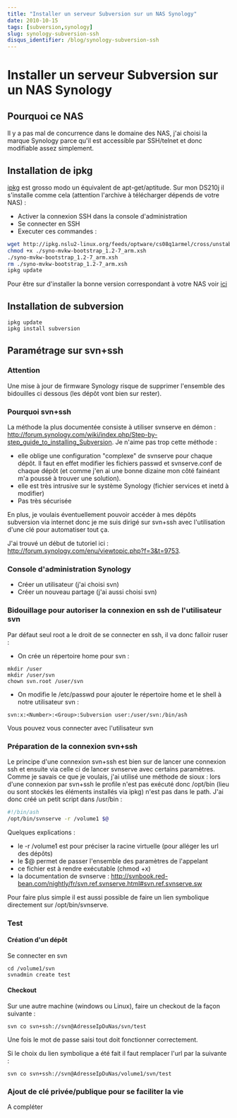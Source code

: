 ```yaml
---
title: "Installer un serveur Subversion sur un NAS Synology"
date: 2010-10-15
tags: [subversion,synology]
slug: synology-subversion-ssh
disqus_identifier: /blog/synology-subversion-ssh
---
```

# Installer un serveur Subversion sur un NAS Synology

## Pourquoi ce NAS
Il y a pas mal de concurrence dans le domaine des NAS, j'ai choisi la marque Synology parce qu'il est accessible par SSH/telnet et donc modifiable assez simplement.

## Installation de ipkg

[ipkg](http://fr.wikipedia.org/wiki/Special:Search?search=ipkg) est grosso modo un équivalent de apt-get/aptitude. Sur mon DS210j il s'installe comme cela (attention l'archive à télécharger dépends de votre NAS) : 

* Activer la connexion SSH dans la console d'administration
* Se connecter en SSH
* Executer ces commandes :

```bash
wget http://ipkg.nslu2-linux.org/feeds/optware/cs08q1armel/cross/unstable/syno-mvkw-bootstrap_1.2-7_arm.xsh
chmod +x ./syno-mvkw-bootstrap_1.2-7_arm.xsh
./syno-mvkw-bootstrap_1.2-7_arm.xsh
rm ./syno-mvkw-bootstrap_1.2-7_arm.xsh
ipkg update
```
Pour être sur d'installer la bonne version correspondant à votre NAS voir [ici](http://forum.synology.com/wiki/index.php/Overview_on_modifying_the_Synology_Server,_bootstrap,_ipkg_etc#How_to_install_ipkg)

## Installation de subversion

```
ipkg update
ipkg install subversion
```

## Paramétrage sur svn+ssh

### Attention
Une mise à jour de firmware Synology risque de supprimer l'ensemble des bidouilles ci dessous (les dépôt vont bien sur rester).

### Pourquoi svn+ssh

La méthode la plus documentée consiste à utiliser svnserve en démon : http://forum.synology.com/wiki/index.php/Step-by-step_guide_to_installing_Subversion. Je n'aime pas trop cette méthode :

* elle oblige une configuration "complexe" de svnserve pour chaque dépôt. Il faut en effet modifier les fichiers passwd et svnserve.conf de chaque dépôt (et comme j'en ai une bonne dizaine mon côté fainéant m'a poussé à trouver une solution). 
* elle est très intrusive sur le système Synology (fichier services et inetd à modifier)
* Pas très sécurisée

En plus, je voulais éventuellement pouvoir accéder à mes dépôts subversion via internet donc je me suis dirigé sur svn+ssh avec l'utilisation d'une clé pour automatiser tout ça. 

J'ai trouvé un début de tutoriel ici : http://forum.synology.com/enu/viewtopic.php?f=3&t=9753.

### Console d'administration Synology

* Créer un utilisateur (j'ai choisi svn)
* Créer un nouveau partage (j'ai aussi choisi svn)

### Bidouillage pour autoriser la connexion en ssh de l'utilisateur svn

Par défaut seul root a le droit de se connecter en ssh, il va donc falloir ruser :

* On crée un répertoire home pour svn :

```
mkdir /user
mkdir /user/svn
chown svn.root /user/svn
```

* On modifie le /etc/passwd pour ajouter le répertoire home et le shell à notre utilisateur svn :

```
svn:x:<Number>:<Group>:Subversion user:/user/svn:/bin/ash
```
Vous pouvez vous connecter avec l'utilisateur svn

### Préparation de la connexion svn+ssh

Le principe d'une connexion svn+ssh est bien sur de lancer une connexion ssh et ensuite via celle ci de lancer svnserve avec certains paramètres. Comme je savais ce que je voulais, j'ai utilisé une méthode de sioux : lors d'une connexion par svn+ssh le profile n'est pas exécuté donc /opt/bin (lieu ou sont stockés les éléments installés via ipkg) n'est pas dans le path. J'ai donc créé un petit script dans /usr/bin :

```bash
#!/bin/ash
/opt/bin/svnserve -r /volume1 $@
```
Quelques explications : 

* le -r /volume1 est pour préciser la racine virtuelle (pour alléger les url des dépôts)
* le $@ permet de passer l'ensemble des paramètres de l'appelant
* ce fichier est à rendre exécutable (chmod +x)
* la documentation de svnserve : http://svnbook.red-bean.com/nightly/fr/svn.ref.svnserve.html#svn.ref.svnserve.sw

Pour faire plus simple il est aussi possible de faire un lien symbolique directement sur /opt/bin/svnserve.

### Test

#### Création d'un dépôt
Se connecter en svn

```
cd /volume1/svn
svnadmin create test
```

#### Checkout

Sur une autre machine (windows ou Linux), faire un checkout de la façon suivante : 

```
svn co svn+ssh://svn@AdresseIpDuNas/svn/test
```

Une fois le mot de passe saisi tout doit fonctionner correctement.

Si le choix du lien symbolique a été fait il faut remplacer l'url par la suivante : 

```
svn co svn+ssh://svn@AdresseIpDuNas/volume1/svn/test
```

### Ajout de clé privée/publique pour se faciliter la vie

A compléter

